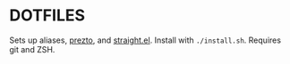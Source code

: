 # DOTFILES

Sets up aliases, [prezto](https://github.com/sorin-ionescu/prezto), and [straight.el](https://github.com/raxod502/straight.el). Install with `./install.sh`. Requires git and ZSH.